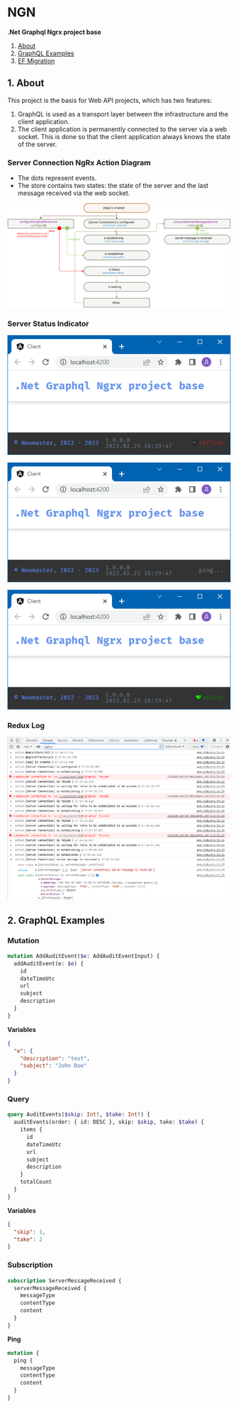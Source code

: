 # NGN
**.Net Graphql Ngrx project base**

1. [About](#1)
2. [GraphQL Examples](#2)
3. [EF Migration](#3)

## <a name="1"></a> 1. About
This project is the basis for Web API projects, which has two features:
1. GraphQL is used as a transport layer between the infrastructure and the client application.
2. The client application is permanently connected to the server via a web socket.
This is done so that the client application always knows the state of the server.

### Server Connection NgRx Action Diagram
* The dots represent events.
* The store contains two states:
the state of the server and the last message received via the web socket.

![NgRx](NgRx.svg)

### Server Status Indicator
![NgRx](server-status.ping.png)

![NgRx](server-status.offline.png)

![NgRx](server-status.online.png)

### Redux Log
![NgRx](redux-log.png)

## <a name="2"></a> 2. GraphQL Examples

### Mutation
```graphql
mutation AddAuditEvent($e: AddAuditEventInput) {
  addAuditEvent(e: $e) {
    id
    dateTimeUtc
    url
    subject
    description
  }
}
```
**Variables**
```json
{
  "e": {
    "description": "test",
    "subject": "John Doe"
  }
}
```

### Query
```graphql
query AuditEvents($skip: Int!, $take: Int!) {
  auditEvents(order: { id: DESC }, skip: $skip, take: $take) {
    items {
      id
      dateTimeUtc
      url
      subject
      description
    }
    totalCount
  }
}
```
**Variables**
```json
{
  "skip": 1,
  "take": 2
}
```

### Subscription
```graphql
subscription ServerMessageReceived {
  serverMessageReceived {
    messageType
    contentType
    content
  }
}
```
**Ping**
```graphql
mutation {
  ping {
    messageType
    contentType
    content  
  }
}
```
